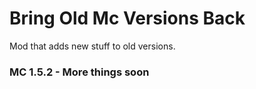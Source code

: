 # Bring Old Mc Versions Back
Mod that adds new stuff to old versions.

### MC 1.5.2 - More things soon
